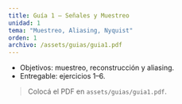 ```yaml
---
title: Guía 1 — Señales y Muestreo
unidad: 1
tema: "Muestreo, Aliasing, Nyquist"
orden: 1
archivo: /assets/guias/guia1.pdf
---
```


- Objetivos: muestreo, reconstrucción y aliasing.
- Entregable: ejercicios 1–6.

> Colocá el PDF en `assets/guias/guia1.pdf`.
